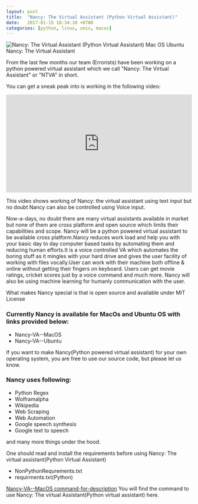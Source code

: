```yaml
---
layout: post
title:  "Nancy: The Virtual Assistant (Python Virtual Assistant)"
date:   2017-01-15 18:34:10 +0700
categories: [python, linux, unix, macos]
---
```


![Nancy: The Virtual Assistant (Python Virtual Assistant) Mac OS Ubuntu](https://3.bp.blogspot.com/-AIhXD9oFoUI/WHtDULYS8OI/AAAAAAAAElQ/ueVvBAjHGSwaaxONVKhOlw2jQvvGLd2UgCLcB/s1600/logo.png)
Nancy: The Virtual Assistant

From the last few months our team (Errorists) have been working on a python powered virtual assistant which we call "Nancy: The Virtual Assistant" or "NTVA" in short.

You can get a sneak peak into is working in the following video:
<br>
<iframe allowfullscreen="" class="YOUTUBE-iframe-video" data-thumbnail-src="https://i.ytimg.com/vi/a3FKjVu_iCg/0.jpg" frameborder="0" height = "266" src="https://www.youtube.com/embed/a3FKjVu_iCg?feature=player_embedded" width="100%"></iframe>

This video shows working of Nancy: the virtual assistant using text input but no doubt Nancy can also be controlled using Voice input.

Now-a-days, no doubt there are many virtual assistants available in market but none of them are cross platform and open source which limits their capabilities and scope. Nancy will be a python powered virtual assistant to be available cross platform.Nancy reduces work load and help you with your basic day to day computer based tasks by automating them and reducing human efforts.It is a voice controlled VA which automates the boring stuff as it mingles with your hard drive and gives the user facility of working with files vocally.User can work with their machine both offline &amp; online without getting their fingers on keyboard. Users can get movie ratings, cricket scores just by  a voice command and much more. Nancy will also be using machine learning for humanly communication with the user.

What makes Nancy special is that is open source and available under MIT License

### Currently Nancy is available for MacOs and Ubuntu OS with links provided below:
* Nancy-VA--MacOS
* Nancy-VA--Ubuntu

If you want to make Nancy(Python powered virtual assistant) for your own operating system, you are free to use our source code, but please let us know.

### Nancy uses following:
* Python Regex
* Wolframalpha
* Wikipedia
* Web Scraping
* Web Automation
* Google speech synthesis
* Google text to speech

 and many more things under the hood.

One should read and install the requirements before using Nancy: The virtual assistant(Python Virtual Assistant)
* NonPythonRequrements.txt
* requirments.txt(Python)

[Nancy-VA--MacOS command-for-description](https://github.com/azharhappy/Nancy-VA--MacOS#command-for-description) You will find the command to use Nancy: The virtual Assistant(Python virtual assistant) here.
